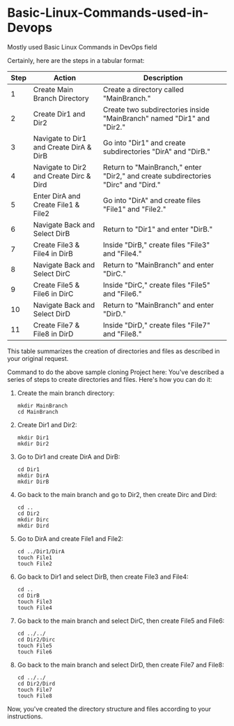 # Basic-Linux-Commands-used-in-Devops
Mostly used Basic Linux Commands in DevOps field

Certainly, here are the steps in a tabular format:

| Step | Action                                               | Description                                    |
|------|------------------------------------------------------|------------------------------------------------|
| 1    | Create Main Branch Directory                        | Create a directory called "MainBranch."        |
| 2    | Create Dir1 and Dir2                                | Create two subdirectories inside "MainBranch" named "Dir1" and "Dir2." |
| 3    | Navigate to Dir1 and Create DirA & DirB             | Go into "Dir1" and create subdirectories "DirA" and "DirB." |
| 4    | Navigate to Dir2 and Create Dirc & Dird             | Return to "MainBranch," enter "Dir2," and create subdirectories "Dirc" and "Dird." |
| 5    | Enter DirA and Create File1 & File2                | Go into "DirA" and create files "File1" and "File2." |
| 6    | Navigate Back and Select DirB                       | Return to "Dir1" and enter "DirB."              |
| 7    | Create File3 & File4 in DirB                        | Inside "DirB," create files "File3" and "File4." |
| 8    | Navigate Back and Select DirC                       | Return to "MainBranch" and enter "DirC."        |
| 9    | Create File5 & File6 in DirC                        | Inside "DirC," create files "File5" and "File6." |
| 10   | Navigate Back and Select DirD                       | Return to "MainBranch" and enter "DirD."        |
| 11   | Create File7 & File8 in DirD                        | Inside "DirD," create files "File7" and "File8." |

This table summarizes the creation of directories and files as described in your original request.

Command to do the above sample cloning Project here:
You've described a series of steps to create directories and files. Here's how you can do it:

1. Create the main branch directory:
   ```
   mkdir MainBranch
   cd MainBranch
   ```

2. Create Dir1 and Dir2:
   ```
   mkdir Dir1
   mkdir Dir2
   ```

3. Go to Dir1 and create DirA and DirB:
   ```
   cd Dir1
   mkdir DirA
   mkdir DirB
   ```

4. Go back to the main branch and go to Dir2, then create Dirc and Dird:
   ```
   cd ..
   cd Dir2
   mkdir Dirc
   mkdir Dird
   ```

5. Go to DirA and create File1 and File2:
   ```
   cd ../Dir1/DirA
   touch File1
   touch File2
   ```

6. Go back to Dir1 and select DirB, then create File3 and File4:
   ```
   cd ..
   cd DirB
   touch File3
   touch File4
   ```

7. Go back to the main branch and select DirC, then create File5 and File6:
   ```
   cd ../../
   cd Dir2/Dirc
   touch File5
   touch File6
   ```

8. Go back to the main branch and select DirD, then create File7 and File8:
   ```
   cd ../../
   cd Dir2/Dird
   touch File7
   touch File8
   ```

Now, you've created the directory structure and files according to your instructions.
